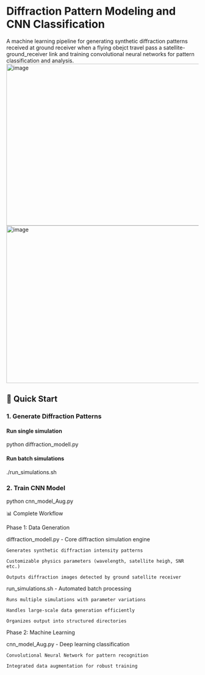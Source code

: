 # Diffraction Pattern Modeling and CNN Classification

A machine learning pipeline for generating synthetic diffraction patterns received at ground receiver when a flying obejct travel pass a satellite-ground_receiver link and training convolutional neural networks for pattern classification and analysis.
<img width="1153" height="424" alt="image" src="https://github.com/user-attachments/assets/2cb21cfa-1f51-4a4c-b791-8d9ee98135fb" />
<img width="815" height="413" alt="image" src="https://github.com/user-attachments/assets/55c8a673-bf57-4ec1-ab99-53f5ac210551" />



## 🚀 Quick Start

### 1. Generate Diffraction Patterns

#### Run single simulation
python diffraction_modell.py

#### Run batch simulations
./run_simulations.sh

### 2. Train CNN Model
python cnn_model_Aug.py



📊 Complete Workflow

Phase 1: Data Generation

diffraction_modell.py - Core diffraction simulation engine

    Generates synthetic diffraction intensity patterns

    Customizable physics parameters (wavelength, satellite heigh, SNR etc.)

    Outputs diffraction images detected by ground satellite receiver

run_simulations.sh - Automated batch processing

    Runs multiple simulations with parameter variations

    Handles large-scale data generation efficiently

    Organizes output into structured directories

Phase 2: Machine Learning

cnn_model_Aug.py - Deep learning classification

    Convolutional Neural Network for pattern recognition

    Integrated data augmentation for robust training

    
